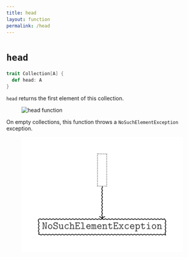 ```yaml
---
title: head
layout: function
permalink: /head
---
```


# `head`

~~~ scala
trait Collection[A] {
  def head: A
}
~~~

`head` returns the first element of this collection.

<figure class="diagram">
  <img src="images/head.1.svg" alt="head function">
  <!-- <figcaption class="diagram-desc"></figcaption> -->
</figure>

On empty collections, this function throws a `NoSuchElementException` exception.

<figure class="diagram">
  <img src="images/head.2.svg" alt="head function">
  <!-- <figcaption class="diagram-desc"></figcaption> -->
</figure>
